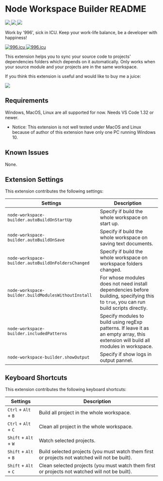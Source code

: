 # Node Workspace Builder README
<p>
  <a href="https://marketplace.visualstudio.com/items?itemName=EmilyWang.node-workspace-builder">
    <img src="https://vsmarketplacebadge.apphb.com/version-short/EmilyWang.node-workspace-builder.svg?style=flat-square">
  </a>
  <a href="https://marketplace.visualstudio.com/items?itemName=EmilyWang.node-workspace-builder">
    <img src="https://vsmarketplacebadge.apphb.com/installs-short/EmilyWang.node-workspace-builder.svg?style=flat-square">
  </a>
  <a href="https://marketplace.visualstudio.com/items?itemName=EmilyWang.node-workspace-builder">
    <img src="https://vsmarketplacebadge.apphb.com/rating-short/EmilyWang.node-workspace-builder.svg?style=flat-square">
  </a>
</p>

Work by '996', sick in ICU. Keep your work-life balance, be a developer with happiness!
<p>
  <a href="https://996.icu">
    <img src="https://img.shields.io/badge/link-996.icu-red.svg" alt="996.icu" />
  </a>
  <a href="https://github.com/996icu/996.ICU/blob/master/LICENSE">
    <img src="https://img.shields.io/badge/license-Anti%20996-blue.svg" alt="996.icu" />
  </a>
</p>

This extension helps you to sync your source code to projects' dependencies folders which depends on it automatically. Only works when your source module and your projects are in the same workspace.

If you think this extension is useful and would like to buy me a juice:
<p>
  <a href="https://paypal.me/emily36107">
    <img src="https://img.shields.io/badge/donate-paypal-brightgreen.svg">
  </a>
</p>

## Requirements

Windows, MacOS, Linux are all supported for now. Needs VS Code 1.32 or newer.
* Notice: This extension is not well tested under MacOS and Linux because of author of this extension have only one PC running Windows 10.

## Known Issues

None.

## Extension Settings

This extension contributes the following settings:

| Settings                                            | Description                                                                                           |
|-----------------------------------------------------|-------------------------------------------------------------------------------------------------------|
| `node-workspace-builder.autoBuildOnStartUp`         | Specify if build the whole workspace on start up.                                                     |
| `node-workspace-builder.autoBuildOnSave`            | Specify if build the whole workspace on saving text documents.                                        |
| `node-workspace-builder.autoBuildOnFoldersChanged`  | Specify if build the whole workspace on workspace folders changed.                                    |
| `node-workspace-builder.buildModulesWithoutInstall` | For whose modules does not need install dependencies before building, specifying this to `true`, you can run build scripts directly.|
| `node-workspace-builder.includedPatterns`           | Specify modules to build using regExp patterns. If leave it as an empty array, this extension will build all modules in workspace.|
| `node-workspace-builder.showOutput`                 | Specify if show logs in output pannel.                                                                |

## Keyboard Shortcuts

This extension contributes the following keyboard shortcuts:

| Settings                | Description                                                                                           |
|-------------------------|-------------------------------------------------------------------------------------------------------|
| `Ctrl` + `Alt` + `B`    | Build all project in the whole workspace.                                                             |
| `Ctrl` + `Alt` + `C`    | Clean all project in the whole workspace.                                                             |
| `Shift` + `Alt` + `W`   | Watch selected projects.                                                                              |
| `Shift` + `Alt` + `B`   | Build selected projects (you must watch them first or projects not watched will not be built).        |
| `Shift` + `Alt` + `C`   | Clean selected projects (you must watch them first or projects not watched will not be built).        |
